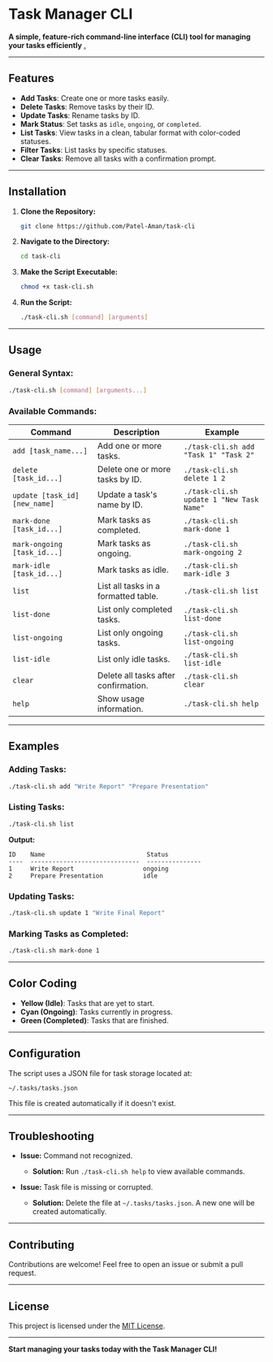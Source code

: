 # Task Manager CLI

**A simple, feature-rich command-line interface (CLI) tool for managing your tasks efficiently**
[.](https://roadmap.sh/projects/task-tracker)

---

## Features

- **Add Tasks**: Create one or more tasks easily.
- **Delete Tasks**: Remove tasks by their ID.
- **Update Tasks**: Rename tasks by ID.
- **Mark Status**: Set tasks as `idle`, `ongoing`, or `completed`.
- **List Tasks**: View tasks in a clean, tabular format with color-coded statuses.
- **Filter Tasks**: List tasks by specific statuses.
- **Clear Tasks**: Remove all tasks with a confirmation prompt.

---

## Installation

1. **Clone the Repository:**
   ```bash
   git clone https://github.com/Patel-Aman/task-cli
   ```

2. **Navigate to the Directory:**
   ```bash
   cd task-cli
   ```

3. **Make the Script Executable:**
   ```bash
   chmod +x task-cli.sh
   ```

4. **Run the Script:**
   ```bash
   ./task-cli.sh [command] [arguments]
   ```

---

## Usage

### General Syntax:
```bash
./task-cli.sh [command] [arguments...]
```

### Available Commands:

| Command              | Description                                  | Example                                      |
|----------------------|----------------------------------------------|----------------------------------------------|
| `add [task_name...]` | Add one or more tasks.                      | `./task-cli.sh add "Task 1" "Task 2"`       |
| `delete [task_id...]`| Delete one or more tasks by ID.             | `./task-cli.sh delete 1 2`                   |
| `update [task_id] [new_name]` | Update a task's name by ID.       | `./task-cli.sh update 1 "New Task Name"`     |
| `mark-done [task_id...]` | Mark tasks as completed.                 | `./task-cli.sh mark-done 1`                  |
| `mark-ongoing [task_id...]` | Mark tasks as ongoing.                | `./task-cli.sh mark-ongoing 2`               |
| `mark-idle [task_id...]` | Mark tasks as idle.                      | `./task-cli.sh mark-idle 3`                  |
| `list`               | List all tasks in a formatted table.        | `./task-cli.sh list`                         |
| `list-done`          | List only completed tasks.                  | `./task-cli.sh list-done`                    |
| `list-ongoing`       | List only ongoing tasks.                    | `./task-cli.sh list-ongoing`                 |
| `list-idle`          | List only idle tasks.                       | `./task-cli.sh list-idle`                    |
| `clear`              | Delete all tasks after confirmation.        | `./task-cli.sh clear`                        |
| `help`               | Show usage information.                     | `./task-cli.sh help`                         |

---

## Examples

### Adding Tasks:
```bash
./task-cli.sh add "Write Report" "Prepare Presentation"
```

### Listing Tasks:
```bash
./task-cli.sh list
```
**Output:**
```
ID    Name                            Status         
----  ------------------------------  ---------------
1     Write Report                   ongoing        
2     Prepare Presentation           idle           
```

### Updating Tasks:
```bash
./task-cli.sh update 1 "Write Final Report"
```

### Marking Tasks as Completed:
```bash
./task-cli.sh mark-done 1
```

---

## Color Coding

- **Yellow (Idle)**: Tasks that are yet to start.
- **Cyan (Ongoing)**: Tasks currently in progress.
- **Green (Completed)**: Tasks that are finished.

---

## Configuration

The script uses a JSON file for task storage located at:
```
~/.tasks/tasks.json
```
This file is created automatically if it doesn't exist.

---

## Troubleshooting

- **Issue:** Command not recognized.
  - **Solution:** Run `./task-cli.sh help` to view available commands.

- **Issue:** Task file is missing or corrupted.
  - **Solution:** Delete the file at `~/.tasks/tasks.json`. A new one will be created automatically.

---

## Contributing

Contributions are welcome! Feel free to open an issue or submit a pull request.

---

## License

This project is licensed under the [MIT License](LICENSE).

---

**Start managing your tasks today with the Task Manager CLI!**

